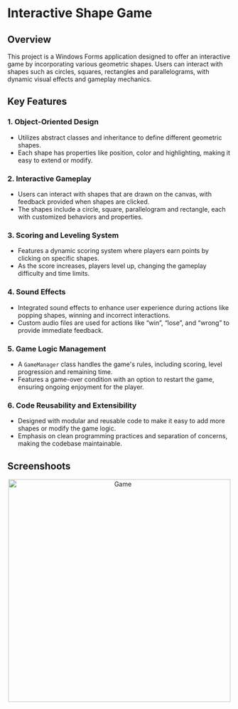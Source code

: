 # **Interactive Shape Game**

## **Overview**
This project is a Windows Forms application designed to offer an interactive game by incorporating various geometric shapes. Users can interact with shapes such as circles, squares, rectangles and parallelograms, with dynamic visual effects and gameplay mechanics.

## **Key Features**

### 1. **Object-Oriented Design**  
- Utilizes abstract classes and inheritance to define different geometric shapes. 
- Each shape has properties like position, color and highlighting, making it easy to extend or modify.

### 2. **Interactive Gameplay**  
- Users can interact with shapes that are drawn on the canvas, with feedback provided when shapes are clicked.
- The shapes include a circle, square, parallelogram and rectangle, each with customized behaviors and properties.

### 3. **Scoring and Leveling System**  
- Features a dynamic scoring system where players earn points by clicking on specific shapes.
- As the score increases, players level up, changing the gameplay difficulty and time limits.

### 4. **Sound Effects**  
- Integrated sound effects to enhance user experience during actions like popping shapes, winning and incorrect interactions.
- Custom audio files are used for actions like “win”, “lose”, and “wrong” to provide immediate feedback.

### 5. **Game Logic Management**  
- A `GameManager` class handles the game's rules, including scoring, level progression and remaining time. 
- Features a game-over condition with an option to restart the game, ensuring ongoing enjoyment for the player.

### 6. **Code Reusability and Extensibility**  
- Designed with modular and reusable code to make it easy to add more shapes or modify the game logic.
- Emphasis on clean programming practices and separation of concerns, making the codebase maintainable.

## **Screenshoots**
<div align="center">
  <img src="https://github.com/user-attachments/assets/722065ab-5636-46b1-b470-5c368f3075db" alt="Game" width="500" />
  &nbsp;&nbsp;&nbsp;
